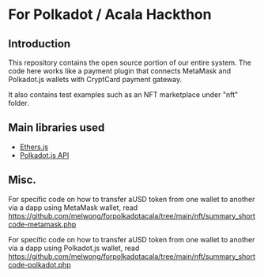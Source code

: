 # For Polkadot / Acala Hackthon

## Introduction
This repository contains the open source portion of our entire system. The code here works like a payment plugin that connects MetaMask and Polkadot.js wallets with CryptCard payment gateway.

It also contains test examples such as an NFT marketplace under "nft" folder.

## Main libraries used
* [Ethers.js](https://github.com/ethers-io/ethers.js)
* [Polkadot.js API](https://github.com/polkadot-js)

## Misc.
For specific code on how to transfer aUSD token from one wallet to another via a dapp using MetaMask wallet, read https://github.com/melwong/forpolkadotacala/tree/main/nft/summary_shortcode-metamask.php

For specific code on how to transfer aUSD token from one wallet to another via a dapp using Polkadot.js wallet, read https://github.com/melwong/forpolkadotacala/tree/main/nft/summary_shortcode-polkadot.php


 

 
